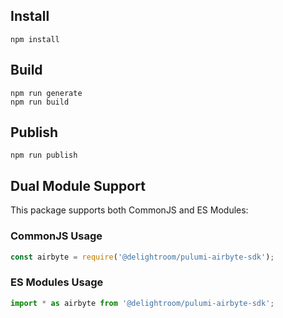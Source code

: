 ## Install

```
npm install
```

## Build

```
npm run generate
npm run build
```

## Publish

```
npm run publish
```

## Dual Module Support

This package supports both CommonJS and ES Modules:

### CommonJS Usage
```js
const airbyte = require('@delightroom/pulumi-airbyte-sdk');
```

### ES Modules Usage
```js
import * as airbyte from '@delightroom/pulumi-airbyte-sdk';
```